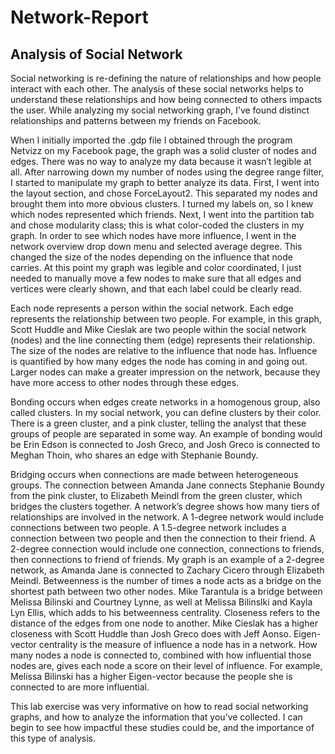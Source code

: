 Network-Report
==============
Analysis of Social Network
--------------------------

Social networking is re-defining the nature of relationships and how people interact with each other. The analysis of these social networks helps to understand these relationships and how being connected to others impacts the user. While analyzing my social networking graph, I’ve found distinct relationships and patterns between my friends on Facebook. 
  
When I initially imported the .gdp file I obtained through the program Netvizz on my Facebook page, the graph was a solid cluster of nodes and edges. There was no way to analyze my data because it wasn’t legible at all. After narrowing down my number of nodes using the degree range filter, I started to manipulate my graph to better analyze its data.  First, I went into the layout section, and chose ForceLayout2. This separated my nodes and brought them into more obvious clusters. I turned my labels on, so I knew which nodes represented which friends. Next, I went into the partition tab and chose modularity class; this is what color-coded the clusters in my graph. In order to see which nodes have more influence, I went in the network overview drop down menu and selected average degree. This changed the size of the nodes depending on the influence that node carries. At this point my graph was legible and color coordinated, I just needed to manually move a few nodes to make sure that all edges and vertices were clearly shown, and that each label could be clearly read. 
  
Each node represents a person within the social network. Each edge represents the relationship between two people. For example, in this graph, Scott Huddle and Mike Cieslak are two people within the social network (nodes) and the line connecting them (edge) represents their relationship. The size of the nodes are relative to the influence that node has. Influence is quantified by how many edges the node has coming in and going out. Larger nodes can make a greater impression on the network, because they have more access to other nodes through these edges. 

  Bonding occurs when edges create networks in a homogenous group, also called clusters. In my social network, you can define clusters by their color. There is a green cluster, and a pink cluster, telling the analyst that these groups of people are separated in some way. An example of bonding would be Erin Edson is connected to Josh Greco, and Josh Greco is connected to Meghan Thoin, who shares an edge with Stephanie Boundy. 
  
Bridging occurs when connections are made between heterogeneous groups. The connection between Amanda Jane connects Stephanie Boundy from the pink cluster, to Elizabeth Meindl from the green cluster, which bridges the clusters together.
A network’s degree shows how many tiers of relationships are involved in the network. A 1-degree network would include connections between two people. A 1.5-degree network includes a connection between two people and then the connection to their friend. A 2-degree connection would include one connection, connections to friends, then connections to friend of friends. My graph is an example of a 2-degree network, as Amanda Jane is connected to Zachary Cicero through Elizabeth Meindl.
Betweenness is the number of times a node acts as a bridge on the shortest path between two other nodes. Mike Tarantula is a bridge between Melissa Bilinski and Courtney Lynne, as well at Melissa Bilinslki and Kayla Lyn Ellis, which adds to his betweenness centrality. Closeness refers to the distance of the edges from one node to another.  Mike Cieslak has a higher closeness with Scott Huddle than Josh Greco does with Jeff Aonso. Eigen-vector centrality is the measure of influence a node has in a network. How many nodes a node is connected to, combined with how influential those nodes are, gives each node a score on their level of influence. For example, Melissa Bilinski has a higher Eigen-vector because the people she is connected to are more influential.

  This lab exercise was very informative on how to read social networking graphs, and how to analyze the information that you’ve collected. I can begin to see how impactful these studies could be, and the importance of this type of analysis.
